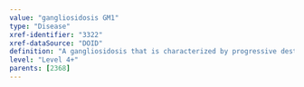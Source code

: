 ```yaml
---
value: "gangliosidosis GM1"
type: "Disease"
xref-identifier: "3322"
xref-dataSource: "DOID"
definition: "A gangliosidosis that is characterized by progressive destruction of nerve cells in the brain and spinal cord and that has_material_basis_in mutations in the gene encoding beta-galactosidase-1 (GLB1) resulting in build up of GM1 ganglioside.|OMIM mapping confirmed by DO. [SN]."
level: "Level 4+"
parents: [2368]
---
```

